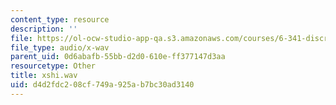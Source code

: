```yaml
---
content_type: resource
description: ''
file: https://ol-ocw-studio-app-qa.s3.amazonaws.com/courses/6-341-discrete-time-signal-processing-fall-2005/d4d2fdc208cf749a925ab7bc30ad3140_xshi.wav
file_type: audio/x-wav
parent_uid: 0d6abafb-55bb-d2d0-610e-ff377147d3aa
resourcetype: Other
title: xshi.wav
uid: d4d2fdc2-08cf-749a-925a-b7bc30ad3140
---
```

